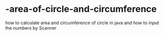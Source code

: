 # -area-of-circle-and-circumference
how to calculate area and circumference of circle in java and how to input the numbers by Scanner 
